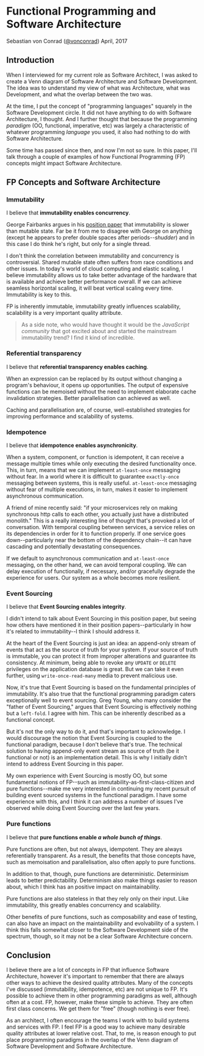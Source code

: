 # Functional Programming and Software Architecture

Sebastian von Conrad ([@vonconrad](https://twitter.com/vonconrad))
April, 2017

## Introduction

When I interviewed for my current role as Software Architect, I was asked to create a Venn diagram of Software Architecture and Software Development. The idea was to understand my view of what was Architecture, what was Development, and what the overlap between the two was.

At the time, I put the concept of "programming languages" squarely in the Software Development circle. It did not have anything to do with Software Architecture, I thought. And I further thought that because the programming _paradigm_ (OO, functional, imperative, etc) was largely a characteristic of whatever programming _language_ you used, it also had nothing to do with Software Architecture.

Some time has passed since then, and now I'm not so sure. In this paper, I'll talk through a couple of examples of how Functional Programming (FP) concepts might impact Software Architecture.

## FP Concepts and Software Architecture

### Immutability

I believe that **immutability enables concurrency**.

George Fairbanks argues in his [position paper](functional-programming-invades-architecture-george-fairbanks.md) that immutability is slower than mutable state. Far be it from me to disagree with George on anything (except he appears to prefer double spaces after periods--_shudder_) and in this case I do think he's right, but only for a single thread.

I don't think the correlation between immutability and concurrency is controversial. Shared mutable state often suffers from race conditions and other issues. In today's world of cloud computing and elastic scaling, I believe immutability allows us to take better advantage of the hardware that is available and achieve better performance overall. If we can achieve seamless horizontal scaling, it will beat vertical scaling every time. Immutability is key to this.

FP is inherently immutable, immutability greatly influences scalability, scalability is a very important quality attribute.

> As a side note, who would have thought it would be the _JavaScript community_ that got excited about and started the mainstream immutability trend? I find it kind of incredible.

### Referential transparency

I believe that **referential transparency enables caching**.

When an expression can be replaced by its output without changing a program's behaviour, it opens up opportunities. The output of expensive functions can be memoised without the need to implement elaborate cache invalidation strategies. Better parallelisation can achieved as well.

Caching and parallelisation are, of course, well-established strategies for improving performance and scalability of systems.

### Idempotence

I believe that **idempotence enables asynchronicity**.

When a system, component, or function is idempotent, it can receive a message multiple times while only executing the desired functionality once. This, in turn, means that we can implement `at-least-once` messaging without fear. In a world where it is difficult to guarantee `exactly-once` messaging between systems, this is really useful. `at-least-once` messaging without fear of multiple executions, in turn, makes it easier to implement asynchronous communication.

A friend of mine recently said: "if your microservices rely on making synchronous http calls to each other, you actually just have a distributed monolith." This is a really interesting line of thought that's provoked a lot of conversation. With temporal coupling between services, a service relies on its dependencies in order for it to function properly. If one service goes down--particularly near the bottom of the dependency chain--it can have cascading and potentially devastating consequences.

If we default to asynchronous communication and `at-least-once` messaging, on the other hand, we can avoid temporal coupling. We can delay execution of functionally, if necessary, and/or gracefully degrade the experience for users. Our system as a whole becomes more resilient.

### Event Sourcing

I believe that **Event Sourcing enables integrity**.

I didn't intend to talk about Event Sourcing in this position paper, but seeing how others have mentioned it in their position papers--particularly in how it's related to immutability--I think I should address it.

At the heart of the Event Sourcing is just an idea: an append-only stream of events that act as the source of truth for your system. If your source of truth is immutable, you can protect it from improper alterations and guarantee its consistency. At minimum, being able to revoke any `UPDATE` or `DELETE` privileges on the application database is great. But we can take it even further, using `write-once-read-many` media to prevent malicious use.

Now, it's true that Event Sourcing is based on the fundamental principles of immutability. It's also true that the functional programming paradigm caters exceptionally well to event sourcing. Greg Young, who many consider the "father of Event Sourcing," argues that Event Sourcing is effectively nothing but a `left-fold`. I agree with him. This can be inherently described as a functional concept.

But it's not the only way to do it, and that's important to acknowledge. I would discourage the notion that Event Sourcing is coupled to the functional paradigm, because I don't believe that's true. The technical solution to having append-only event stream as source of truth (be it functional or not) is an implementation detail. This is why I initially didn't intend to address Event Sourcing in this paper.

My own experience with Event Sourcing is mostly OO, but some fundamental notions of FP--such as immutability-as-first-class-citizen and pure functions--make me very interested in continuing my recent pursuit of building event sourced systems in the functional paradigm. I have some experience with this, and I think it can address a number of issues I've observed while doing Event Sourcing over the last few years.

### Pure functions

I believe that **pure functions enable _a whole bunch of things_**.

Pure functions are often, but not always, idempotent. They are always referentially transparent. As a result, the benefits that those concepts have, such as memoisation and parallelisation, also often apply to pure functions.

In addition to that, though, pure functions are deterministic. Determinism leads to better predictability. Determinism also make things easier to reason about, which I think has an positive impact on maintainability.

Pure functions are also stateless in that they rely only on their input. Like immutability, this greatly enables concurrency and scalability.

Other benefits of pure functions, such as composability and ease of testing, can also have an impact on the maintainability and evolvability of a system. I think this falls somewhat closer to the Software Development side of the spectrum, though, so it may not be a clear Software Architecture concern.

## Conclusion

I believe there are a lot of concepts in FP that influence Software Architecture, however it's important to remember that there are always other ways to achieve the desired quality attributes. Many of the concepts I've discussed (immutability, idempotence, etc) are not unique to FP. It's possible to achieve them in other programming paradigms as well, although often at a cost. FP, however, make these simple to achieve. They are often first class concerns. We get them for "free" (though nothing is ever free).

As an architect, I often encourage the teams I work with to build systems and services with FP. I feel FP is a good way to achieve many desirable quality attributes at lower relative cost. That, to me, is reason enough to put place programming paradigms in the overlap of the Venn diagram of Software Development and Software Architecture.
